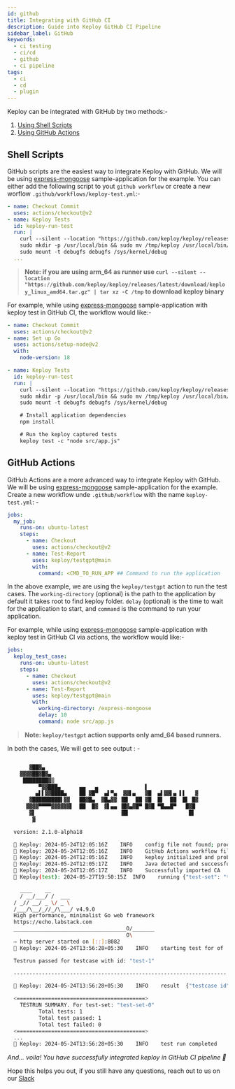 ```yaml
---
id: github
title: Integrating with GitHub CI
description: Guide into Keploy GitHub CI Pipeline
sidebar_label: GitHub
keywords:
  - ci testing
  - ci/cd
  - github
  - ci pipeline
tags:
  - ci
  - cd
  - plugin
---
```


Keploy can be integrated with GitHub by two methods:-

1. [Using Shell Scripts](#shell-scripts)
2. [Using GitHub Actions](#github-actions)

## Shell Scripts

GitHub scripts are the easiest way to integrate Keploy with GitHub. We will be using [express-mongoose](https://github.com/keploy/samples-typescript/tree/main/express-mongoose) sample-application for the example. You can either add the following script to yout `github workflow` or create a new worflow `.github/workflows/keploy-test.yml`:-

```yaml
- name: Checkout Commit
  uses: actions/checkout@v2
- name: Keploy Tests
  id: keploy-run-test
  run: |
    curl --silent --location "https://github.com/keploy/keploy/releases/latest/download/keploy_linux_amd64.tar.gz" | tar xz -C /tmp
    sudo mkdir -p /usr/local/bin && sudo mv /tmp/keploy /usr/local/bin/keploy
    sudo mount -t debugfs debugfs /sys/kernel/debug
  ...
```

> **Note: if you are using arm_64 as runner use `curl --silent --location "https://github.com/keploy/keploy/releases/latest/download/keploy_linux_amd64.tar.gz" | tar xz -C /tmp` to download keploy binary**

For example, while using [express-mongoose](https://github.com/keploy/samples-typescript/tree/main/express-mongoose) sample-application with keploy test in GitHub CI, the workflow would like:-

```yaml
- name: Checkout Commit
  uses: actions/checkout@v2
- name: Set up Go
  uses: actions/setup-node@v2
  with:
    node-version: 18

- name: Keploy Tests
  id: keploy-run-test
  run: |
    curl --silent --location "https://github.com/keploy/keploy/releases/latest/download/keploy_linux_amd64.tar.gz" | tar xz -C /tmp
    sudo mkdir -p /usr/local/bin && sudo mv /tmp/keploy /usr/local/bin/keploy
    sudo mount -t debugfs debugfs /sys/kernel/debug

    # Install application dependencies
    npm install

    # Run the keploy captured tests
    keploy test -c "node src/app.js"
```

## GitHub Actions

GitHub Actions are a more advanced way to integrate Keploy with GitHub. We will be using [express-mongoose](https://github.com/keploy/samples-typescript/tree/main/express-mongoose) sample-application for the example. Create a new workflow unde `.github/workflow` with the name `keploy-test.yml`: -

```yaml
jobs:
  my_job:
    runs-on: ubuntu-latest
    steps:
      - name: Checkout
        uses: actions/checkout@v2
      - name: Test-Report
        uses: keploy/testgpt@main
        with:
          command: <CMD_TO_RUN_APP ## Command to run the application
```

In the above example, we are using the `keploy/testgpt` action to run the test cases. The `working-directory` (optional) is the path to the application by default it takes root to find keploy folder. `delay` (optional) is the time to wait for the application to start, and `command` is the command to run your application.

For example, while using [express-mongoose](https://github.com/keploy/samples-typescript/tree/main/express-mongoose) sample-application with keploy test in GitHub CI via actions, the workflow would like:-

```yaml
jobs:
  keploy_test_case:
    runs-on: ubuntu-latest
    steps:
      - name: Checkout
        uses: actions/checkout@v2
      - name: Test-Report
        uses: keploy/testgpt@main
        with:
          working-directory: /express-mongoose
          delay: 10
          command: node src/app.js
```

> **Note: `keploy/testgpt` action supports only amd_64 based runners.**

In both the cases, We will get to see output : -

```sh

       ▓██▓▄
    ▓▓▓▓██▓█▓▄
     ████████▓▒
          ▀▓▓███▄      ▄▄   ▄               ▌
         ▄▌▌▓▓████▄    ██ ▓█▀  ▄▌▀▄  ▓▓▌▄   ▓█  ▄▌▓▓▌▄ ▌▌   ▓
       ▓█████████▌▓▓   ██▓█▄  ▓█▄▓▓ ▐█▌  ██ ▓█  █▌  ██  █▌ █▓
      ▓▓▓▓▀▀▀▀▓▓▓▓▓▓▌  ██  █▓  ▓▌▄▄ ▐█▓▄▓█▀ █▓█ ▀█▄▄█▀   █▓█
       ▓▌                           ▐█▌                   █▌
        ▓

  version: 2.1.0-alpha18

  🐰 Keploy: 2024-05-24T12:05:16Z 	INFO	config file not found; proceeding with flags only
  🐰 Keploy: 2024-05-24T12:05:16Z 	INFO	GitHub Actions workflow file generated successfully	{"path": "/githubactions/keploy.yml"}
  🐰 Keploy: 2024-05-24T12:05:16Z 	INFO	keploy initialized and probes added to the kernel.
  🐰 Keploy: 2024-05-24T12:05:17Z 	INFO	Java detected and successfully imported CA	{"path": "/usr/lib/jvm/temurin-11-jdk-amd64/lib/security/cacerts", "output": "Warning: use -cacerts option to access cacerts keystore\nCertificate was added to keystore\n"}
  🐰 Keploy: 2024-05-24T12:05:17Z 	INFO	Successfully imported CA	{"": "V2FybmluZzogdXNlIC1jYWNlcnRzIG9wdGlvbiB0byBhY2Nlc3MgY2FjZXJ0cyBrZXlzdG9yZQpDZXJ0aWZpY2F0ZSB3YXMgYWRkZWQgdG8ga2V5c3RvcmUK"}
  🐰 Keploy(test): 2024-05-27T19:50:15Z 	INFO	running	{"test-set": "test-set-0"}

    ____    __
    / __/___/ /  ___
  / _// __/ _ \/ _ \
  /___/\__/_//_/\___/ v4.9.0
  High performance, minimalist Go web framework
  https://echo.labstack.com
  ____________________________________O/_______
                                      O\
  ⇨ http server started on [::]:8082
  🐰 Keploy: 2024-05-24T13:56:28+05:30    INFO    starting test for of    {"test case": "test-1", "test set": "test-set-0"}

  Testrun passed for testcase with id: "test-1"

  --------------------------------------------------------------------

  🐰 Keploy: 2024-05-24T13:56:28+05:30    INFO    result  {"testcase id": "test-1", "testset id": "test-set-0", "passed": "true"}

  <=========================================>
    TESTRUN SUMMARY. For test-set: "test-set-0"
          Total tests: 1
          Total test passed: 1
          Total test failed: 0
  <=========================================>
  ...
  🐰 Keploy: 2024-05-24T13:56:28+05:30    INFO    test run completed      {"passed overall": true}
```

_And... voila! You have successfully integrated keploy in GitHub CI pipeline 🌟_

Hope this helps you out, if you still have any questions, reach out to us on our [Slack](https://join.slack.com/t/keploy/shared_invite/zt-2dno1yetd-Ec3el~tTwHYIHgGI0jPe7A)
